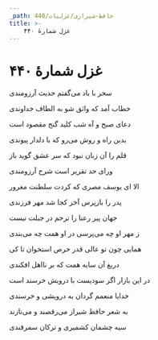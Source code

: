 ```yaml
---
_path: حافظ-شیرازی/غزلیات/440
title: >-
    غزل شمارهٔ ۴۴۰
---
```

# غزل شمارهٔ ۴۴۰

<div class="b" id="bn1"><div class="m1"><p>سحر با باد می‌گفتم حدیث آرزومندی</p></div>
<div class="m2"><p>خطاب آمد که واثق شو به الطاف خداوندی</p></div></div>
<div class="b" id="bn2"><div class="m1"><p>دعای صبح و آه شب کلید گنج مقصود است</p></div>
<div class="m2"><p>بدین راه و روش می‌رو که با دلدار پیوندی</p></div></div>
<div class="b" id="bn3"><div class="m1"><p>قلم را آن زبان نبود که سر عشق گوید باز</p></div>
<div class="m2"><p>ورای حد تقریر است شرح آرزومندی</p></div></div>
<div class="b" id="bn4"><div class="m1"><p>الا ای یوسف مصری که کردت سلطنت مغرور</p></div>
<div class="m2"><p>پدر را بازپرس آخر کجا شد مهر فرزندی</p></div></div>
<div class="b" id="bn5"><div class="m1"><p>جهان پیر رعنا را ترحم در جبلت نیست</p></div>
<div class="m2"><p>ز مهر او چه می‌پرسی در او همت چه می‌بندی</p></div></div>
<div class="b" id="bn6"><div class="m1"><p>همایی چون تو عالی قدر حرص استخوان تا کی</p></div>
<div class="m2"><p>دریغ آن سایه همت که بر نااهل افکندی</p></div></div>
<div class="b" id="bn7"><div class="m1"><p>در این بازار اگر سودیست با درویش خرسند است</p></div>
<div class="m2"><p>خدایا منعمم گردان به درویشی و خرسندی</p></div></div>
<div class="b" id="bn8"><div class="m1"><p>به شعر حافظ شیراز می‌رقصند و می‌نازند</p></div>
<div class="m2"><p>سیه چشمان کشمیری و ترکان سمرقندی</p></div></div>
